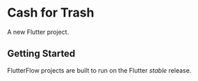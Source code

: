 # Cash for Trash

A new Flutter project.

## Getting Started

FlutterFlow projects are built to run on the Flutter _stable_ release.
